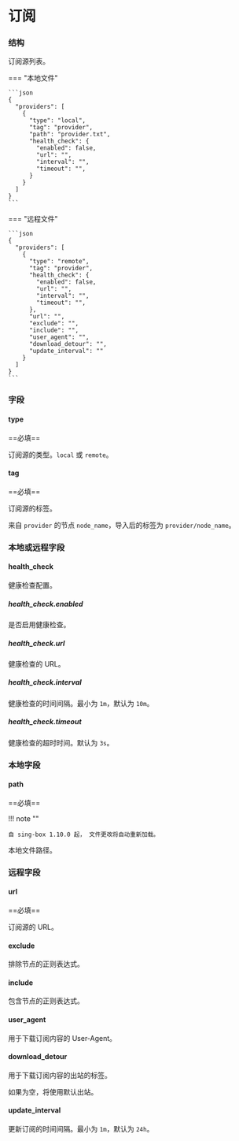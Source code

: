 # 订阅

### 结构

订阅源列表。

=== "本地文件"

    ```json
    {
      "providers": [
        {
          "type": "local",
          "tag": "provider",
          "path": "provider.txt",
          "health_check": {
            "enabled": false,
            "url": "",
            "interval": "",
            "timeout": "",
          }
        }
      ]
    }
    ```

=== "远程文件"

    ```json
    {
      "providers": [
        {
          "type": "remote",
          "tag": "provider",
          "health_check": {
            "enabled": false,
            "url": "",
            "interval": "",
            "timeout": "",
          },
          "url": "",
          "exclude": "",
          "include": "",
          "user_agent": "",
          "download_detour": "",
          "update_interval": ""
        }
      ]
    }
    ```

### 字段

#### type

==必填==

订阅源的类型。`local` 或 `remote`。

#### tag

==必填==

订阅源的标签。

来自 `provider` 的节点 `node_name`，导入后的标签为 `provider/node_name`。

### 本地或远程字段

#### health_check

健康检查配置。

##### health_check.enabled

是否启用健康检查。

##### health_check.url

健康检查的 URL。

##### health_check.interval

健康检查的时间间隔。最小为 `1m`，默认为 `10m`。

##### health_check.timeout

健康检查的超时时间。默认为 `3s`。

### 本地字段

#### path

==必填==

!!! note ""

    自 sing-box 1.10.0 起， 文件更改将自动重新加载。

本地文件路径。

### 远程字段

#### url

==必填==

订阅源的 URL。

#### exclude

排除节点的正则表达式。

#### include

包含节点的正则表达式。

#### user_agent

用于下载订阅内容的 User-Agent。

#### download_detour

用于下载订阅内容的出站的标签。

如果为空，将使用默认出站。

#### update_interval

更新订阅的时间间隔。最小为 `1m`，默认为 `24h`。
